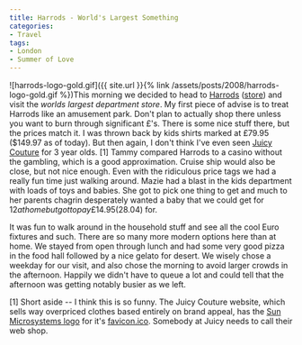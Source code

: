 ```yaml
---
title: Harrods - World's Largest Something
categories:
- Travel
tags:
- London
- Summer of Love
---
```


![harrods-logo-gold.gif]({{ site.url }}{% link /assets/posts/2008/harrods-logo-gold.gif %})This morning we decided to head to [Harrods](http://en.wikipedia.org/wiki/Harrods) ([store](http://www.harrods.com/harrodsstore/)) and visit the _worlds largest department store_. My first piece of advise is to treat Harrods like an amusement park. Don't plan to actually shop there unless you want to burn through significant £'s. There is some nice stuff there, but the prices match it. I was thrown back by kids shirts marked at £79.95 ($149.97 as of today). But then again, I don't think I've even seen [Juicy Couture](http://www.juicycouture.com/) for 3 year olds. [1] Tammy compared Harrods to a casino without the gambling, which is a good approximation. Cruise ship would also be close, but not nice enough.
Even with the ridiculous price tags we had a really fun time just walking around. Mazie had a blast in the kids department with loads of toys and babies. She got to pick one thing to get and much to her parents chagrin desperately wanted a baby that we could get for $12 at home but got to pay £14.95 ($28.04) for.

It was fun to walk around in the household stuff and see all the cool Euro fixtures and such. There are so many more modern options here than at home. We stayed from open through lunch and had some very good pizza in the food hall followed by a nice gelato for desert. We wisely chose a weekday for our visit, and also chose the morning to avoid larger crowds in the afternoon. Happily we didn't have to queue a lot and could tell that the afternoon was getting notably busier as we left.

[1] Short aside -- I think this is so funny. The Juicy Couture website, which sells way overpriced clothes based entirely on brand appeal, has the [Sun Microsystems logo](http://en.wikipedia.org/wiki/Sun_Microsystems) for it's [favicon.ico](http://www.juicycouture.com/favicon.ico). <snicker/> Somebody at Juicy needs to call their web shop.
